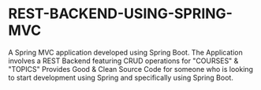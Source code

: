 # REST-BACKEND-USING-SPRING-MVC
A Spring MVC application developed using Spring Boot.
The Application involves a REST Backend featuring CRUD operations for "COURSES" & "TOPICS"
Provides Good & Clean Source Code for someone who is looking to start development using Spring and specifically using Spring Boot.
